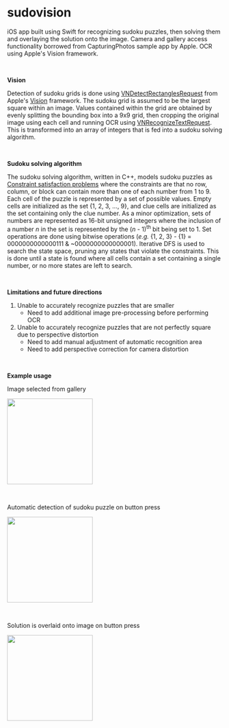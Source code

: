 # sudovision
iOS app built using Swift for recognizing sudoku puzzles, then solving them and overlaying the solution onto the image.
Camera and gallery access functionality borrowed from CapturingPhotos sample app by Apple.
OCR using Apple's Vision framework.

<p>&nbsp;</p>

**Vision**

Detection of sudoku grids is done using [VNDetectRectanglesRequest](https://developer.apple.com/documentation/vision/vndetectrectanglesrequest) from Apple's [Vision](https://developer.apple.com/documentation/vision) framework.
The sudoku grid is assumed to be the largest square within an image. Values contained within the grid are obtained by evenly splitting the bounding box into a 9x9 grid, then cropping the original image using each cell and running OCR using [VNRecognizeTextRequest](https://developer.apple.com/documentation/vision/vnrecognizetextrequest). This is transformed into an array of integers that is fed into a sudoku solving algorithm.

<p>&nbsp;</p>

**Sudoku solving algorithm**

The sudoku solving algorithm, written in C++, models sudoku puzzles as [Constraint satisfaction problems](https://en.wikipedia.org/wiki/Constraint_satisfaction_problem) where the constraints are that no row, column, or block can contain more than one of each number from 1 to 9.
Each cell of the puzzle is represented by a set of possible values. Empty cells are initialized as the set {1, 2, 3, ..., 9}, and clue cells are initialized as the set containing only the clue number.
As a minor optimization, sets of numbers are represented as 16-bit unsigned integers where the inclusion of a number *n* in the set is represented by the (*n* - 1)<sup>th</sup> bit being set to 1. Set operations are done using bitwise operations (*e.g.* {1, 2, 3} - {1} = 0000000000000111 & ~0000000000000001).
Iterative DFS is used to search the state space, pruning any states that violate the constraints. This is done until a state is found where all cells contain a set containing a single number, or no more states are left to search.

<p>&nbsp;</p>

**Limitations and future directions**
1. Unable to accurately recognize puzzles that are smaller
   * Need to add additional image pre-processing before performing OCR
2. Unable to accurately recognize puzzles that are not perfectly square due to perspective distortion
   * Need to add manual adjustment of automatic recognition area
   * Need to add perspective correction for camera distortion

<p>&nbsp;</p>

**Example usage**

Image selected from gallery

<img src="https://github.com/chanjdaniel/sudovision/assets/97641190/9c00f31b-d30e-4a23-b6f8-75a321107af6" width="200">

<p>&nbsp;</p>

Automatic detection of sudoku puzzle on button press

<img src="https://github.com/chanjdaniel/sudovision/assets/97641190/d5493e7d-4883-452a-aa4f-ec2537fb17e4" width="200">

<p>&nbsp;</p>

Solution is overlaid onto image on button press

<img src="https://github.com/chanjdaniel/sudovision/assets/97641190/9f11ad1a-7730-4978-8ac9-ef6e6da693ad" width="200">
